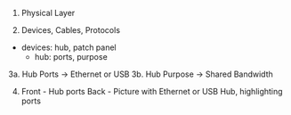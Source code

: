 1. Physical Layer

2. Devices, Cables, Protocols
  - devices: hub, patch panel
    - hub: ports, purpose

3a. Hub Ports -> Ethernet or USB
3b. Hub Purpose -> Shared Bandwidth

4. Front - Hub ports
   Back - Picture with Ethernet or USB Hub, highlighting ports
